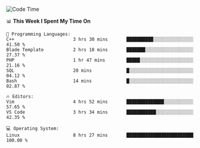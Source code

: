 <!-- [![Top Langs](https://github-readme-stats.vercel.app/api/top-langs/?username=gagahsyuja&theme=dracula&hide_border=true&border_radius=7)](https://github.com/anuraghazra/github-readme-stats) -->

<!--START_SECTION:waka-->
![Code Time](http://img.shields.io/badge/Code%20Time-126%20hrs%2012%20mins-blue)

📊 **This Week I Spent My Time On** 

```text
💬 Programming Languages: 
C++                      3 hrs 30 mins       ██████████░░░░░░░░░░░░░░░   41.50 % 
Blade Template           2 hrs 18 mins       ███████░░░░░░░░░░░░░░░░░░   27.37 % 
PHP                      1 hr 47 mins        █████░░░░░░░░░░░░░░░░░░░░   21.16 % 
SQL                      20 mins             █░░░░░░░░░░░░░░░░░░░░░░░░   04.12 % 
Bash                     14 mins             █░░░░░░░░░░░░░░░░░░░░░░░░   02.87 % 

🔥 Editors: 
Vim                      4 hrs 52 mins       ██████████████░░░░░░░░░░░   57.65 % 
VS Code                  3 hrs 34 mins       ███████████░░░░░░░░░░░░░░   42.35 % 

💻 Operating System: 
Linux                    8 hrs 27 mins       █████████████████████████   100.00 % 
```


<!--END_SECTION:waka-->
